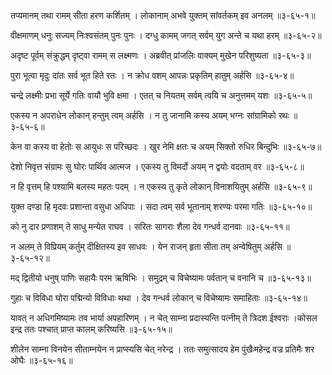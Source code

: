 तप्यमानम् तथा रामम् सीता हरण कर्शितम् ।
लोकानाम् अभवे युक्तम् सांवर्तकम् इव अनलम् ॥३-६५-१॥

वीक्षमाणम् धनुः सज्यम् निःश्वसंतम् पुनः पुनः ।
दग्धु कामम् जगत् सर्वम् युग अन्ते च यथा हरम् ॥३-६५-२॥

अदृष्ट पूर्वम् संक्रुद्धम् दृष्ट्वा रामम् स लक्ष्मणः ।
अब्रवीत् प्रांजलिः वाक्यम् मुखेन परिशुष्यता ॥३-६५-३॥

पुरा भूत्वा मृदुः दांतः सर्व भूत हिते रतः ।
न क्रोध वशम् आपन्नः प्रकृतिम् हातुम् अर्हसि ॥३-६५-४॥

चन्द्रे लक्ष्मीः प्रभा सूर्ये गतिः वायौ भुवि क्षमा ।
एतत् च नियतम् सर्वम् त्वयि च अनुत्तमम् यशः ॥३-६५-५॥

एकस्य न अपराधेन लोकान् हन्तुम् त्वम् अर्हसि ।
न तु जानामि कस्य अयम् भग्नः सांग्रामिको रथः ॥३-६५-६॥

केन वा कस्य वा हेतोः स आयुधः स परिच्छदः ।
खुर नेमि क्षतः च अयम् सिक्तो रुधिर बिन्दुभिः ॥३-६५-७॥

देशो निवृत्त संग्रामः सु घोरः पार्थिव आत्मज ।
एकस्य तु विमर्दो अयम् न द्वयोः वदताम् वर ॥३-६५-८॥

न हि वृत्तम् हि पश्यामि बलस्य महतः पदम् ।
न एकस्य तु कृते लोकान् विनाशयितुम् अर्हसि ॥३-६५-९॥

युक्त दण्डा हि मृदवः प्रशान्ता वसुधा अधिपाः ।
सदा त्वम् सर्व भूतानाम् शरण्यः परमा गतिः ॥३-६५-१०॥

को नु दार प्रणाशम् ते साधु मन्येत राघव ।
सरितः सागराः शैला देव गन्धर्व दानवाः ॥३-६५-११॥

न अलम् ते विप्रियम् कर्तुम् दीक्षितस्य इव साधवः ।
येन राजन् हृता सीता तम् अन्वेषितुम् अर्हसि ॥३-६५-१२॥

मद् द्वितीयो धनुष् पाणिः सहायैः परम ऋषिभिः ।
समुद्रम् च विचेष्यामः पर्वतान् च वनानि च ॥३-६५-१३॥

गुहाः च विविधा घोरा पद्मिन्यो विविधाः थथा ।
देव गन्धर्व लोकान् च विचेष्यामः समाहिताः ॥३-६५-१४॥

यावत् न अधिगमिष्यामः तव भार्या अपहारिणम् ।
न चेत् साम्ना प्रदास्यन्ति पत्नीम् ते त्रिदश ईश्वराः ।कोसल इन्द्र ततः पश्चात् प्राप्त कालम् करिष्यसि ॥३-६५-१५॥

शीलेन साम्ना विनयेन सीताम्नयेन न प्राप्स्यसि चेत् नरेन्द्र ।
ततः समुत्सादय हेम पुंखैःमहेन्द्र वज्र प्रतिमैः शर ओघैः ॥३-६५-१६॥

